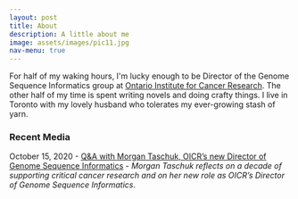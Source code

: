 ```yaml
---
layout: post
title: About
description: A little about me
image: assets/images/pic11.jpg
nav-menu: true
---
```


For half of my waking hours, I'm lucky enough to be Director of the Genome Sequence Informatics group at [Ontario Institute for Cancer Research](https://oicr.on.ca). The other half of my time is spent writing novels and doing crafty things. I live in Toronto with my lovely husband who tolerates my ever-growing stash of yarn.

### Recent Media


October 15, 2020 - [Q&A with Morgan Taschuk, OICR’s new Director of Genome Sequence Informatics](https://news.oicr.on.ca/2020/10/qa-with-morgan-taschuk-oicrs-new-director-of-genome-sequence-informatics/) - *Morgan Taschuk reflects on a decade of supporting critical cancer research and on her new role as OICR’s Director of Genome Sequence Informatics*.

